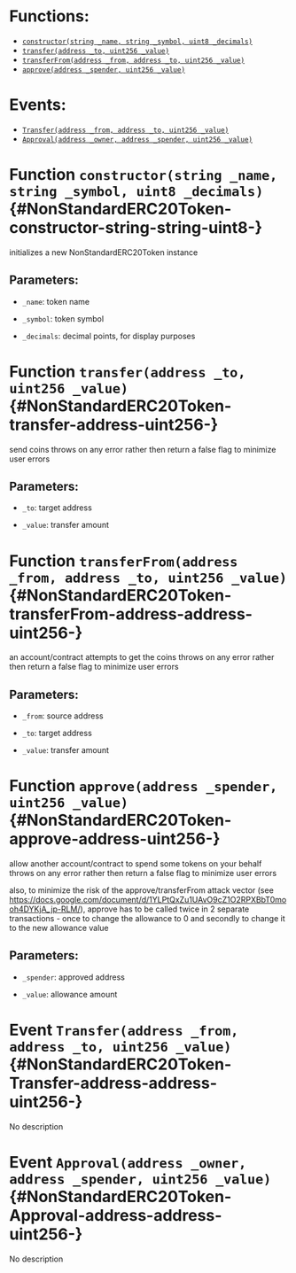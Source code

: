 

# Functions:
- [`constructor(string _name, string _symbol, uint8 _decimals)`](#NonStandardERC20Token-constructor-string-string-uint8-)
- [`transfer(address _to, uint256 _value)`](#NonStandardERC20Token-transfer-address-uint256-)
- [`transferFrom(address _from, address _to, uint256 _value)`](#NonStandardERC20Token-transferFrom-address-address-uint256-)
- [`approve(address _spender, uint256 _value)`](#NonStandardERC20Token-approve-address-uint256-)

# Events:
- [`Transfer(address _from, address _to, uint256 _value)`](#NonStandardERC20Token-Transfer-address-address-uint256-)
- [`Approval(address _owner, address _spender, uint256 _value)`](#NonStandardERC20Token-Approval-address-address-uint256-)

# Function `constructor(string _name, string _symbol, uint8 _decimals)` {#NonStandardERC20Token-constructor-string-string-uint8-}
initializes a new NonStandardERC20Token instance


## Parameters:
- `_name`:        token name

- `_symbol`:      token symbol

- `_decimals`:    decimal points, for display purposes
# Function `transfer(address _to, uint256 _value)` {#NonStandardERC20Token-transfer-address-uint256-}
send coins
throws on any error rather then return a false flag to minimize user errors


## Parameters:
- `_to`:      target address

- `_value`:   transfer amount


# Function `transferFrom(address _from, address _to, uint256 _value)` {#NonStandardERC20Token-transferFrom-address-address-uint256-}
an account/contract attempts to get the coins
throws on any error rather then return a false flag to minimize user errors


## Parameters:
- `_from`:    source address

- `_to`:      target address

- `_value`:   transfer amount


# Function `approve(address _spender, uint256 _value)` {#NonStandardERC20Token-approve-address-uint256-}
allow another account/contract to spend some tokens on your behalf
throws on any error rather then return a false flag to minimize user errors

also, to minimize the risk of the approve/transferFrom attack vector
(see https://docs.google.com/document/d/1YLPtQxZu1UAvO9cZ1O2RPXBbT0mooh4DYKjA_jp-RLM/), approve has to be called twice
in 2 separate transactions - once to change the allowance to 0 and secondly to change it to the new allowance value


## Parameters:
- `_spender`: approved address

- `_value`:   allowance amount



# Event `Transfer(address _from, address _to, uint256 _value)` {#NonStandardERC20Token-Transfer-address-address-uint256-}
No description
# Event `Approval(address _owner, address _spender, uint256 _value)` {#NonStandardERC20Token-Approval-address-address-uint256-}
No description
